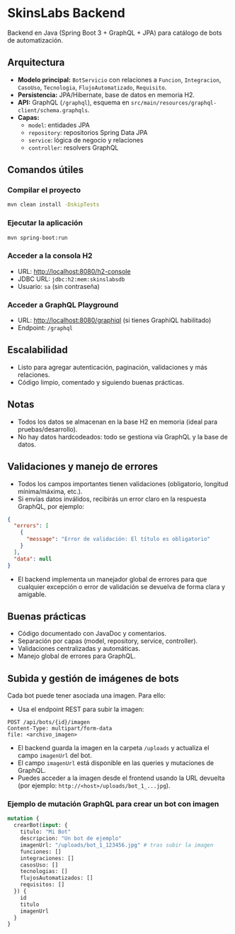 # SkinsLabs Backend

Backend en Java (Spring Boot 3 + GraphQL + JPA) para catálogo de bots de automatización.

## Arquitectura
- **Modelo principal:** `BotServicio` con relaciones a `Funcion`, `Integracion`, `CasoUso`, `Tecnologia`, `FlujoAutomatizado`, `Requisito`.
- **Persistencia:** JPA/Hibernate, base de datos en memoria H2.
- **API:** GraphQL (`/graphql`), esquema en `src/main/resources/graphql-client/schema.graphqls`.
- **Capas:**
  - `model`: entidades JPA
  - `repository`: repositorios Spring Data JPA
  - `service`: lógica de negocio y relaciones
  - `controller`: resolvers GraphQL

## Comandos útiles

### Compilar el proyecto
```bash
mvn clean install -DskipTests
```

### Ejecutar la aplicación
```bash
mvn spring-boot:run
```

### Acceder a la consola H2
- URL: [http://localhost:8080/h2-console](http://localhost:8080/h2-console)
- JDBC URL: `jdbc:h2:mem:skinslabsdb`
- Usuario: `sa` (sin contraseña)

### Acceder a GraphQL Playground
- URL: [http://localhost:8080/graphiql](http://localhost:8080/graphiql) (si tienes GraphiQL habilitado)
- Endpoint: `/graphql`

## Escalabilidad
- Listo para agregar autenticación, paginación, validaciones y más relaciones.
- Código limpio, comentado y siguiendo buenas prácticas.

## Notas
- Todos los datos se almacenan en la base H2 en memoria (ideal para pruebas/desarrollo).
- No hay datos hardcodeados: todo se gestiona vía GraphQL y la base de datos.

## Validaciones y manejo de errores

- Todos los campos importantes tienen validaciones (obligatorio, longitud mínima/máxima, etc.).
- Si envías datos inválidos, recibirás un error claro en la respuesta GraphQL, por ejemplo:

```json
{
  "errors": [
    {
      "message": "Error de validación: El título es obligatorio"
    }
  ],
  "data": null
}
```

- El backend implementa un manejador global de errores para que cualquier excepción o error de validación se devuelva de forma clara y amigable.

## Buenas prácticas
- Código documentado con JavaDoc y comentarios.
- Separación por capas (model, repository, service, controller).
- Validaciones centralizadas y automáticas.
- Manejo global de errores para GraphQL.

## Subida y gestión de imágenes de bots

Cada bot puede tener asociada una imagen. Para ello:

- Usa el endpoint REST para subir la imagen:

```
POST /api/bots/{id}/imagen
Content-Type: multipart/form-data
file: <archivo_imagen>
```

- El backend guarda la imagen en la carpeta `/uploads` y actualiza el campo `imagenUrl` del bot.
- El campo `imagenUrl` está disponible en las queries y mutaciones de GraphQL.
- Puedes acceder a la imagen desde el frontend usando la URL devuelta (por ejemplo: `http://<host>/uploads/bot_1_...jpg`).

### Ejemplo de mutación GraphQL para crear un bot con imagen

```graphql
mutation {
  crearBot(input: {
    titulo: "Mi Bot"
    descripcion: "Un bot de ejemplo"
    imagenUrl: "/uploads/bot_1_123456.jpg" # tras subir la imagen
    funciones: []
    integraciones: []
    casosUso: []
    tecnologias: []
    flujosAutomatizados: []
    requisitos: []
  }) {
    id
    titulo
    imagenUrl
  }
}
``` 